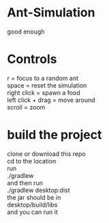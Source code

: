 # Ant-Simulation
good enough 

# Controls
r = focus to a random ant\
space = reset the simulation\
right click = spawn a food\
left click + drag = move around\
scroll = zoom

# build the project 
clone or download this repo\
cd to the location \
run\
./gradlew\
and then run\
./gradlew desktop:dist\
the jar should be in\
desktop/build/libs\
and you can run it
